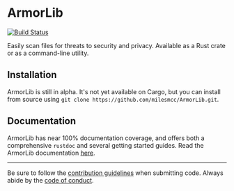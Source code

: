 # ArmorLib
[![Build Status](https://travis-ci.org/milesmcc/ArmorLib.svg?branch=master)](https://travis-ci.org/milesmcc/ArmorLib)

Easily scan files for threats to security and privacy. Available as a Rust crate or as a command-line utility.

## Installation
ArmorLib is still in alpha. It's not yet available on Cargo, but you can install from source using `git clone https://github.com/milesmcc/ArmorLib.git`.

## Documentation
ArmorLib has near 100% documentation coverage, and offers both a comprehensive `rustdoc` and several getting started guides. Read the ArmorLib documentation [here](docs/README.md).

---

Be sure to follow the [contribution guidelines](CONTRIBUTING.md) when submitting code. Always abide by the [code of conduct](CODE_OF_CONDUCT.md).
